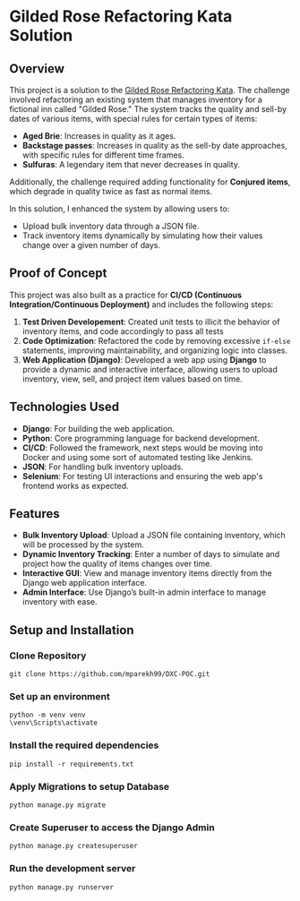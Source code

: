 # Gilded Rose Refactoring Kata Solution

## Overview

This project is a solution to the [Gilded Rose Refactoring Kata](https://kata-log.rocks/gilded-rose-kata). The challenge involved refactoring an existing system that manages inventory for a fictional inn called "Gilded Rose." The system tracks the quality and sell-by dates of various items, with special rules for certain types of items:

- **Aged Brie**: Increases in quality as it ages.
- **Backstage passes**: Increases in quality as the sell-by date approaches, with specific rules for different time frames.
- **Sulfuras**: A legendary item that never decreases in quality.

Additionally, the challenge required adding functionality for **Conjured items**, which degrade in quality twice as fast as normal items.

In this solution, I enhanced the system by allowing users to:
- Upload bulk inventory data through a JSON file.
- Track inventory items dynamically by simulating how their values change over a given number of days.

## Proof of Concept

This project was also built as a practice for **CI/CD (Continuous Integration/Continuous Deployment)** and includes the following steps:

1. **Test Driven Developement**: Created unit tests to illicit the behavior of inventory items, and code accordingly to pass all tests
2. **Code Optimization**: Refactored the code by removing excessive `if-else` statements, improving maintainability, and organizing logic into classes.
3. **Web Application (Django)**: Developed a web app using **Django** to provide a dynamic and interactive interface, allowing users to upload inventory, view, sell, and project item values based on time.

## Technologies Used

- **Django**: For building the web application.
- **Python**: Core programming language for backend development.
- **CI/CD**: Followed the framework, next steps would be moving into Docker and using some sort of automated testing like Jenkins. 
- **JSON**: For handling bulk inventory uploads.
- **Selenium**: For testing UI interactions and ensuring the web app's frontend works as expected.

## Features

- **Bulk Inventory Upload**: Upload a JSON file containing inventory, which will be processed by the system.
- **Dynamic Inventory Tracking**: Enter a number of days to simulate and project how the quality of items changes over time.
- **Interactive GUI**: View and manage inventory items directly from the Django web application interface.
- **Admin Interface**: Use Django’s built-in admin interface to manage inventory with ease.

## Setup and Installation
### Clone Repository
```
git clone https://github.com/mparekh99/DXC-POC.git
```

### Set up an environment
```
python -m venv venv
\venv\Scripts\activate
```
### Install the required dependencies
```
pip install -r requirements.txt
```
### Apply Migrations to setup Database
```
python manage.py migrate
```
### Create Superuser to access the Django Admin
```
python manage.py createsuperuser
```
### Run the development server
```
python manage.py runserver
```
